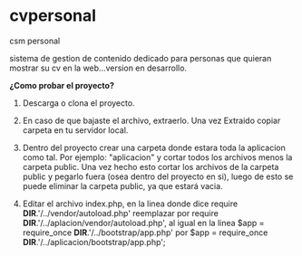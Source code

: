 # cvpersonal
csm personal

sistema de gestion de contenido dedicado para personas que quieran mostrar su cv en la web...version en desarrollo.

**¿Como probar el proyecto?**

1. Descarga o clona el proyecto.


2. En caso de que bajaste el archivo, extraerlo. Una vez Extraido copiar carpeta en tu servidor local. 

3. Dentro del proyecto crear una carpeta donde estara toda la aplicacion como tal. Por ejemplo: "aplicacion" y cortar todos los archivos menos la carpeta public. Una vez hecho esto cortar los archivos de la carpeta public y pegarlo fuera (osea dentro del proyecto en si), luego de esto se puede eliminar la carpeta public, ya que estará vacia.

4. Editar el archivo index.php, en la linea donde dice require __DIR__.'/../vendor/autoload.php' reemplazar por require __DIR__.'/../aplacion/vendor/autoload.php', al igual en la linea $app = require_once __DIR__.'/../bootstrap/app.php' por $app = require_once __DIR__.'/../aplicacion/bootstrap/app.php';

